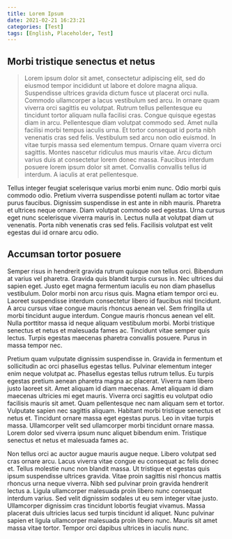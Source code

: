 ```yaml
---
title: Lorem Ipsum
date: 2021-02-21 16:23:21
categories: [Test]
tags: [English, Placeholder, Test]
---
```


## Morbi tristique senectus et netus

> Lorem ipsum dolor sit amet, consectetur adipiscing elit, sed do eiusmod tempor incididunt ut labore et dolore magna aliqua. Suspendisse ultrices gravida dictum fusce ut placerat orci nulla. Commodo ullamcorper a lacus vestibulum sed arcu. In ornare quam viverra orci sagittis eu volutpat. Rutrum tellus pellentesque eu tincidunt tortor aliquam nulla facilisi cras. Congue quisque egestas diam in arcu. Pellentesque diam volutpat commodo sed. Amet nulla facilisi morbi tempus iaculis urna. Et tortor consequat id porta nibh venenatis cras sed felis. Vestibulum sed arcu non odio euismod. In vitae turpis massa sed elementum tempus. Ornare quam viverra orci sagittis. Montes nascetur ridiculus mus mauris vitae. Arcu dictum varius duis at consectetur lorem donec massa. Faucibus interdum posuere lorem ipsum dolor sit amet. Convallis convallis tellus id interdum. A iaculis at erat pellentesque.

Tellus integer feugiat scelerisque varius morbi enim nunc. Odio morbi quis commodo odio. Pretium viverra suspendisse potenti nullam ac tortor vitae purus faucibus. Dignissim suspendisse in est ante in nibh mauris. Pharetra et ultrices neque ornare. Diam volutpat commodo sed egestas. Urna cursus eget nunc scelerisque viverra mauris in. Lectus nulla at volutpat diam ut venenatis. Porta nibh venenatis cras sed felis. Facilisis volutpat est velit egestas dui id ornare arcu odio.

## Accumsan tortor posuere

Semper risus in hendrerit gravida rutrum quisque non tellus orci. Bibendum at varius vel pharetra. Gravida quis blandit turpis cursus in. Nec ultrices dui sapien eget. Justo eget magna fermentum iaculis eu non diam phasellus vestibulum. Dolor morbi non arcu risus quis. Magna etiam tempor orci eu. Laoreet suspendisse interdum consectetur libero id faucibus nisl tincidunt. A arcu cursus vitae congue mauris rhoncus aenean vel. Sem fringilla ut morbi tincidunt augue interdum. Congue mauris rhoncus aenean vel elit. Nulla porttitor massa id neque aliquam vestibulum morbi. Morbi tristique senectus et netus et malesuada fames ac. Tincidunt vitae semper quis lectus. Turpis egestas maecenas pharetra convallis posuere. Purus in massa tempor nec.

Pretium quam vulputate dignissim suspendisse in. Gravida in fermentum et sollicitudin ac orci phasellus egestas tellus. Pulvinar elementum integer enim neque volutpat ac. Phasellus egestas tellus rutrum tellus. Eu turpis egestas pretium aenean pharetra magna ac placerat. Viverra nam libero justo laoreet sit. Amet aliquam id diam maecenas. Amet aliquam id diam maecenas ultricies mi eget mauris. Viverra orci sagittis eu volutpat odio facilisis mauris sit amet. Quam pellentesque nec nam aliquam sem et tortor. Vulputate sapien nec sagittis aliquam. Habitant morbi tristique senectus et netus et. Tincidunt ornare massa eget egestas purus. Leo in vitae turpis massa. Ullamcorper velit sed ullamcorper morbi tincidunt ornare massa. Lorem dolor sed viverra ipsum nunc aliquet bibendum enim. Tristique senectus et netus et malesuada fames ac.

Non tellus orci ac auctor augue mauris augue neque. Libero volutpat sed cras ornare arcu. Lacus viverra vitae congue eu consequat ac felis donec et. Tellus molestie nunc non blandit massa. Ut tristique et egestas quis ipsum suspendisse ultrices gravida. Vitae proin sagittis nisl rhoncus mattis rhoncus urna neque viverra. Nibh sed pulvinar proin gravida hendrerit lectus a. Ligula ullamcorper malesuada proin libero nunc consequat interdum varius. Sed velit dignissim sodales ut eu sem integer vitae justo. Ullamcorper dignissim cras tincidunt lobortis feugiat vivamus. Massa placerat duis ultricies lacus sed turpis tincidunt id aliquet. Nunc pulvinar sapien et ligula ullamcorper malesuada proin libero nunc. Mauris sit amet massa vitae tortor. Tempor orci dapibus ultrices in iaculis nunc.
